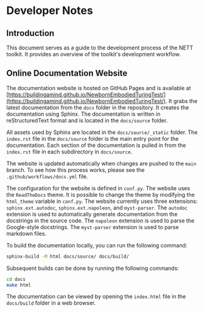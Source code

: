 # Developer Notes

## Introduction

This document serves as a guide to the development process of the NETT toolkit. It provides an overview of the toolkit's development workflow.

## Online Documentation Website

The documentation website is hosted on GitHub Pages and is available at [https://buildingamind.github.io/NewbornEmbodiedTuringTest/](https://buildingamind.github.io/NewbornEmbodiedTuringTest/). It grabs the latest documentation from the `docs` folder in the repository. It creates the documentation using Sphinx. The documentation is written in reStructuredText format and is located in the `docs/source` folder. 

All assets used by Sphinx are located in the `docs/source/_static` folder. The `index.rst` file in the `docs/source` folder is the main entry point for the documentation. Each section of the documentation is pulled in from the `index.rst` file in each subdirectory in `docs/source`.

The website is updated automatically when changes are pushed to the `main` branch. To see how this process works, please see the `.github/workflows/docs.yml` file.

The configuration for the website is defined in `conf.py`. The website uses the `ReadTheDocs` theme. It is possible to change the theme by modifying the `html_theme` variable in `conf.py`. The website currently uses three extensions: `sphinx.ext.autodoc`, `sphinx.ext.napoleon`, and `myst-parser`. The `autodoc` extension is used to automatically generate documentation from the docstrings in the source code. The `napoleon` extension is used to parse the Google-style docstrings. The `myst-parser` extension is used to parse markdown files. 

To build the documentation locally, you can run the following command:

```bash
sphinx-build -M html docs/source/ docs/build/
```

Subsequent builds can be done by running the following commands:
```bash
cd docs
make html
```

The documentation can be viewed by opening the `index.html` file in the `docs/build` folder in a web browser.
